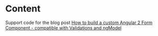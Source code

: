 # Content

Support code for the blog post [How to build a custom Angular 2 Form Component - compatible with Validations and ngModel](http://blog.jhades.org/how-to-build-a-custom-angular-2-form-component-compatible-with-validations-and-ngmodel/)
